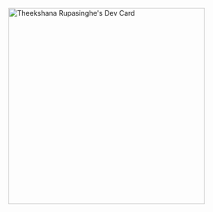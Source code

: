 <a href="https://app.daily.dev/TheekshanaSL"><img src="https://api.daily.dev/devcards/6cb64e3deca04a9f9fa71951b9dbaea6.png?r=43g" width="400" alt="Theekshana Rupasinghe's Dev Card"/></a>
